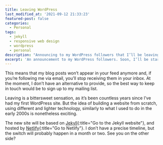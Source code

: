 ```yaml
---
title: Leaving WordPress
last_modified_at: '2021-09-12 21:33:23'
featured-post: false
categories:
  - Personal
tags:
  - jekyll
  - responsive web design
  - wordpress
  - personal
description: "Announcing to my WordPress followers that I’ll be leaving the platform soon. The new site will be built with Jekyll and hosted on Netlify."
excerpt: 'An announcement to my WordPress followers. Soon, I’ll be starting a process to move away from the platform: my website will have a new house, look, and ways to be managed.'
---
```

This means that my blog posts won’t appear in your feed anymore and, if you’re following me via email, you’ll stop receiving them in your inbox. At the moment, I don’t have an alternative to provide, so the best way to keep in touch would be to sign up to my mailing list. 

Leaving is a bittersweet sensation, as it’s been countless years since I’ve had my first WordPress site. But the idea of building a website from scratch, using different and lighter technology, similarly to what I used to do in the early 2000s is nonetheless exciting. 

The new site will be based on [Jekyll](https://jekyllrb.com/){:title="Go to the Jekyll website"}, and hosted by [Netlify](https://netlify.com/){:title="Go to Netlify"}. I don’t have a precise timeline, but the switch will probably happen in a month or two. See you on the other side?

<!-- <small>Photo by [Marco Chilese](https://unsplash.com/@chmarco) on Unsplash</small> -->